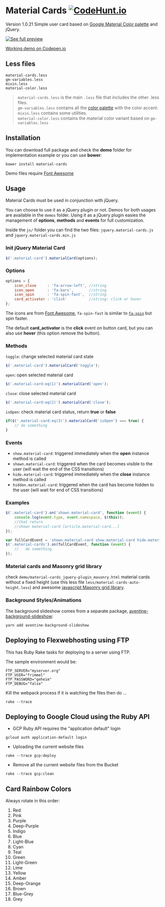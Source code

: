 Material Cards [![CodeHunt.io](https://img.shields.io/badge/vote-codehunt.io-02AFD1.svg)](http://codehunt.io/sub/responsive-material-card/?utm_source=badge&utm_medium=badge&utm_campaign=pr-badge)   
==============
Version 1.0.21
Simple user card based on [Google Material Color palette](https://www.google.com/design/spec/style/color.html#color-color-palette) and jQuery.

[![See full preview](http://u.lorenzoferrara.net/marlenesco/material-card/card-preview.jpg)](http://codepen.io/marlenesco/full/NqOozj/)

[Working demo on Codepen.io](http://codepen.io/marlenesco/full/NqOozj/)

Less files
----
    material-cards.less
    gm-variables.less
    mixin.less
    material-color.less
 
> `material-cards.less` is the main `.less` file that includes the other .less files.  
> `gm-variables.less` contains all the [color palette](https://www.google.com/design/spec/style/color.html#color-color-palette) with the color accent.  
> `mixin.less` contains some utilities.  
> `material-color.less` contains the material color variant based on `gm-variables.less`

Installation
----
You can download full package and check the **demo** folder for implementation example or you can use **bower**:

    bower install material-cards
    
Demo files require [Font Awesome](http://fortawesome.github.io/Font-Awesome/)

Usage
----
Material Cards must be used in conjunction with jQuery.

You can choose to use it as a jQuery plugin or not. Demos for both usages are available in the `demos` folder. Using it as a jQuery plugin easies the management of **options**, **methods** and **events** for full customization.

Inside the `js/` folder you can find the two files: `jquery.material-cards.js` and `jquery.material-cards.min.js`

### Init jQuery Material Card

```javascript
$('.material-card').materialCard(options);
```

### Options

```javascript
options = {
    icon_close	   : 'fa-arrow-left', //string
    icon_open	   : 'fa-bars',       //string
    icon_spin	   : 'fa-spin-fast',  //string
    card_activator : 'click'          //string: click or hover
};
```

The icons are from [Font Awesome](http://fortawesome.github.io/Font-Awesome/), `fa-spin-fast` is similar to [`fa-spin`](http://fortawesome.github.io/Font-Awesome/examples/#animated) but spin faster.  

The default **card_activator** is the **click** event on button card, but you can also use **hover** (this option remove the button).

### Methods

`toggle`: change selected material card state

```javascript
$('.material-card').materialCard('toggle');
```
    
`open`: open selected material card

```javascript
$('.material-card:eq(1)').materialCard('open');
```

`close`: close selected material card

```javascript
$('.material-card:eq(2)').materialCard('close');
```
   
`isOpen`: check material card status, return **true** or **false**

```javascript
if($('.material-card:eq(3)').materialCard('isOpen') === true) {
	// do something
}
```

### Events

* `show.material-card`: triggered immediately when the **open** instance method is called
* `shown.material-card`: triggered when the card becomes visible to the user (will wait the end of the CSS transitions)
* `hide.material-card`: triggered immediately when the **close** instance method is called
* `hidden.material-card`: triggered when the card has become hidden to the user (will wait for end of CSS transitions)

### Examples

```javascript
$('.material-card').on('shown.material-card', function (event) {
    console.log(event.type, event.namespace, $(this));
    //that return
    //shown material-card [article.material-card...]
});
```

```javascript
var fullCardEvent = 'shown.material-card show.material-card hide.material-cards hidden.material-cards';
$('.material-cards').on(fullCardEvent, function (event) {
	//   do something
});
```
### Material cards and Masonry grid library
check `demo/material-cards_jquery-plugin_masonry.html` material cards without a fixed height (use this less file `less/material-cards-auto-height.less`) and awesome [javascript Masonry grid library](http://masonry.desandro.com/).

### Background Styles/Animations
The background slideshow comes from a separate package, [aventine-background-slideshow](https://github.com/aventinesolutions/aventine-background-slideshow):

```shell
yarn add aventine-background-slideshow
```

## Deploying to Flexwebhosting using FTP

This has Ruby Rake tasks for deploying to a server using FTP.

The sample environment would be:

```
FTP_SERVER="myserver.org"
FTP_USER="frimmel"
FTP_PASSWORD="geheim"
FTP_DEBUG="false"
```
Kill the webpack process if it is watching the files then do ...
```shell
rake --trace
```
## Deploying to Google Cloud using the Ruby API
* GCP Ruby API requires the "application default" login
```shell
gcloud auth application-default login
```
* Uploading the current website files
```shell
rake --trace gcp:deploy
```
* Remove all the current website files from the Bucket
```shell
rake --trace gcp:clean
```
## Card Rainbow Colors
Always rotate in this order:
1. Red
2. Pink
3. Purple
4. Deep-Purple
5. Indigo
6. Blue
7. Light-Blue
8. Cyan
9. Teal
10. Green
11. Light-Green
12. Lime
13. Yellow
14. Amber
15. Deep-Orange
16. Brown
17. Blue-Grey
18. Grey




